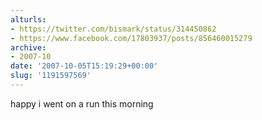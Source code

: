 ```yaml
---
alturls:
- https://twitter.com/bismark/status/314450862
- https://www.facebook.com/17803937/posts/856460015279
archive:
- 2007-10
date: '2007-10-05T15:19:29+00:00'
slug: '1191597569'
---
```


happy i went on a run this morning

